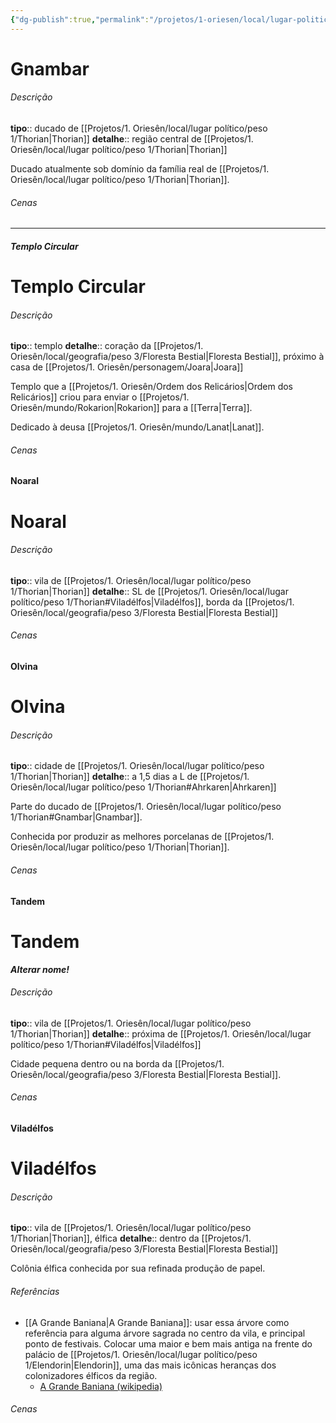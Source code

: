 ```yaml
---
{"dg-publish":true,"permalink":"/projetos/1-oriesen/local/lugar-politico/peso-2/gnambar/","dgHomeLink":true,"dgPassFrontmatter":false}
---
```



# Gnambar

###### Descrição
**tipo**:: ducado de [[Projetos/1. Oriesên/local/lugar político/peso 1/Thorian|Thorian]]
**detalhe**:: região central de [[Projetos/1. Oriesên/local/lugar político/peso 1/Thorian|Thorian]]

Ducado atualmente sob domínio da família real de [[Projetos/1. Oriesên/local/lugar político/peso 1/Thorian|Thorian]].


###### Cenas



---
##### Templo Circular

<div class="transclusion internal-embed is-loaded"><div class="markdown-embed">

<div class="markdown-embed-title">



</div>



# Templo Circular

###### Descrição
**tipo**:: templo
**detalhe**:: coração da [[Projetos/1. Oriesên/local/geografia/peso 3/Floresta Bestial|Floresta Bestial]], próximo à casa de [[Projetos/1. Oriesên/personagem/Joara|Joara]]

Templo que a [[Projetos/1. Oriesên/Ordem dos Relicários|Ordem dos Relicários]] criou para enviar o [[Projetos/1. Oriesên/mundo/Rokarion|Rokarion]] para a [[Terra|Terra]].

Dedicado à deusa [[Projetos/1. Oriesên/mundo/Lanat|Lanat]].


###### Cenas



</div></div>



#### Noaral

<div class="transclusion internal-embed is-loaded"><div class="markdown-embed">

<div class="markdown-embed-title">



</div>



# Noaral

###### Descrição
**tipo**:: vila de [[Projetos/1. Oriesên/local/lugar político/peso 1/Thorian|Thorian]]
**detalhe**:: SL de [[Projetos/1. Oriesên/local/lugar político/peso 1/Thorian#Viladélfos|Viladélfos]], borda da [[Projetos/1. Oriesên/local/geografia/peso 3/Floresta Bestial|Floresta Bestial]]


###### Cenas



</div></div>



#### Olvina

<div class="transclusion internal-embed is-loaded"><div class="markdown-embed">

<div class="markdown-embed-title">



</div>



# Olvina

###### Descrição
**tipo**:: cidade de [[Projetos/1. Oriesên/local/lugar político/peso 1/Thorian|Thorian]]
**detalhe**:: a 1,5 dias a L de [[Projetos/1. Oriesên/local/lugar político/peso 1/Thorian#Ahrkaren|Ahrkaren]]

Parte do ducado de [[Projetos/1. Oriesên/local/lugar político/peso 1/Thorian#Gnambar|Gnambar]].

Conhecida por produzir as melhores porcelanas de [[Projetos/1. Oriesên/local/lugar político/peso 1/Thorian|Thorian]].


###### Cenas



</div></div>



#### Tandem

<div class="transclusion internal-embed is-loaded"><div class="markdown-embed">

<div class="markdown-embed-title">



</div>



# Tandem
***Alterar nome!***

###### Descrição
**tipo**:: vila de [[Projetos/1. Oriesên/local/lugar político/peso 1/Thorian|Thorian]]
**detalhe**:: próxima de [[Projetos/1. Oriesên/local/lugar político/peso 1/Thorian#Viladélfos|Viladélfos]]

Cidade pequena dentro ou na borda da [[Projetos/1. Oriesên/local/geografia/peso 3/Floresta Bestial|Floresta Bestial]].


###### Cenas



</div></div>



#### Viladélfos

<div class="transclusion internal-embed is-loaded"><div class="markdown-embed">

<div class="markdown-embed-title">



</div>



# Viladélfos

###### Descrição
**tipo**:: vila de [[Projetos/1. Oriesên/local/lugar político/peso 1/Thorian|Thorian]], élfica
**detalhe**:: dentro da [[Projetos/1. Oriesên/local/geografia/peso 3/Floresta Bestial|Floresta Bestial]]

Colônia élfica conhecida por sua refinada produção de papel.


###### Referências
- [[A Grande Baniana|A Grande Baniana]]: usar essa árvore como referência para alguma árvore sagrada no centro da vila, e principal ponto de festivais. Colocar uma maior e bem mais antiga na frente do palácio de [[Projetos/1. Oriesên/local/lugar político/peso 1/Elendorin|Elendorin]], uma das mais icônicas heranças dos colonizadores élficos da região.
	- [A Grande Baniana (wikipedia)](https://en.wikipedia.org/wiki/The_Great_Banyan)


###### Cenas



</div></div>
